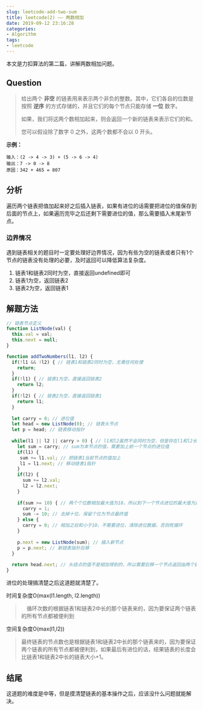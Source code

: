 ```yaml
---
slug: leetcode-add-two-sum
title: leetcode(2) —— 两数相加
date: 2019-09-12 23:16:28
categories:
- Algorithm
tags:
- leetcode
---
```


本文是力扣算法的第二篇，讲解两数相加问题。

## Question

> 给出两个 **非空** 的链表用来表示两个非负的整数。其中，它们各自的位数是按照 **逆序** 的方式存储的，并且它们的每个节点只能存储 **一位** 数字。
>
> 如果，我们将这两个数相加起来，则会返回一个新的链表来表示它们的和。
>
> 您可以假设除了数字 0 之外，这两个数都不会以 0 开头。

**示例：**

```text
输入：(2 -> 4 -> 3) + (5 -> 6 -> 4)
输出：7 -> 0 -> 8
原因：342 + 465 = 807
```

## 分析

遍历两个链表把值加起来好之后插入链表，如果有进位的话需要把进位的值保存到后面的节点上，如果遍历完毕之后还剩下需要进位的值，那么需要插入末尾新节点。

### 边界情况

遇到链表相关的题目时一定要处理好边界情况，因为有些为空的链表或者只有1个节点的链表没有处理的必要，及时返回可以降低算法复杂度。

1. 链表1和链表2同时为空，直接返回undefined即可
2. 链表1为空，返回链表2
3. 链表2为空，返回链表1

## 解题方法

```javascript
// 链表节点定义
function ListNode(val) {
  this.val = val;
  this.next = null;
}

function addTwoNumbers(l1, l2) {
  if(!l1 && !l2) { // 链表1和链表2同时为空，无需任何处理
    return;
  }
  if(!l1) { // 链表1为空，直接返回链表2
    return l2;
  }
  if(!l2) { // 链表2为空，直接返回链表1
    return l1;
  }
  
  let carry = 0; // 进位值
  let head = new ListNode(0); // 链表头节点
  let p = head; // 链表移动指针
  
  while(l1 || l2 || carry > 0) { // l1和l2虽然不会同时为空，但是存在l1和l2长度不一致的情况， 这种也需要处理
    let sum = carry; // sum为本节点的值，需要加上前一个节点的进位值
    if(l1) {
     sum += l1.val; // 把链表1当前节点的值加上
     l1 = l1.next; // 移动链表1指针
    }
    if(l2) {
      sum += l2.val;
      l2 = l2.next;
    }
    
    if(sum >= 10) { // 两个个位数相加最大值为18，所以到下一个节点进位的最大值为1
      carry = 1;
      sum -= 10; // 去掉十位，保留个位为节点最终值
    } else {
      carry = 0; // 相加之后和小于10，不需要进位，清除进位数据，否则死循环
    }
    
    p.next = new ListNode(sum); // 插入新节点
    p = p.next; // 新链表指针后移
  }
  
  return head.next; // 头结点的值不是相加得到的，所以需要后移一个节点返回由两个链表加起来的结果
}
```

进位的处理搞清楚之后这道题就清楚了。

时间复杂度O(max(l1.length, l2.length))

> 　循环次数的根据链表1和链表2中长的那个链表来的，因为要保证两个链表的所有节点都被便利到

空间复杂度O(max(l1,l2))

> 最终链表的节点数也是根据链表1和链表2中长的那个链表来的，因为要保证两个链表的所有节点都被便利到，如果最后有进位的话，结果链表的长度会比链表1和链表2中长的链表大小+1。

## 结尾

这道题的难度是中等，但是摸清楚链表的基本操作之后，应该没什么问题就能解决。